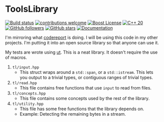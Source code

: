 # ToolsLibrary

[![Build status](https://ci.appveyor.com/api/projects/status/1k9eepyk67kocj1p?svg=true)](https://ci.appveyor.com/project/Sebanisu/toolslibrary) 
[![contributions welcome](https://img.shields.io/badge/contributions-welcome-brightgreen.svg?style=flat)]("https://github.com/sebanisu/ToolsLibrary/issues) 
[![Boost License](https://img.shields.io/badge/License-Boost-blue.svg)](https://www.boost.org/LICENSE_1_0.txt) 
[![C++ 20](https://img.shields.io/badge/C++%20-20-ff69b4.svg)](https://en.cppreference.com/w/cpp/20) 
[![GitHub followers](https://img.shields.io/github/followers/sebanisu.svg?style=social&label=Follow)](https://github.com/sebanisu?tab=followers) 
[![GitHub stars](https://img.shields.io/github/stars/sebanisu/ToolsLibrary.svg?style=social&label=Star)](https://GitHub.com/sebanisu/ToolsLibrary/stargazers/) 
[![Documentation](https://codedocs.xyz/Sebanisu/ToolsLibrary.svg)](https://codedocs.xyz/Sebanisu/ToolsLibrary) 

I'm mirroring what <a href="https://github.com/codereport/An-Algorithm-Library">codereport</a> is doing. I will be using this code in my other projects. I'm putting it into an open source library so that anyone can use it.

My tests are wrote using [ut](https://github.com/boost-ext/ut). This is a neat library. It doesn't require the use of macros.

1. `tl/input.hpp`
    * This struct wraps around a `std::span`, or a `std::istream`. This lets you output to a trivial types, or contiguous ranges of trivial types.
2. `tl/read.hpp`
    * This file contains free functions that use `input` to read from files.
3. `tl/concepts.hpp`
    * This file contains some concepts used by the rest of the library.
4. `tl/utility.hpp`
    * This file has some free functions that the library depends on.
    * Example: Detecting the remaining bytes in a stream. 
